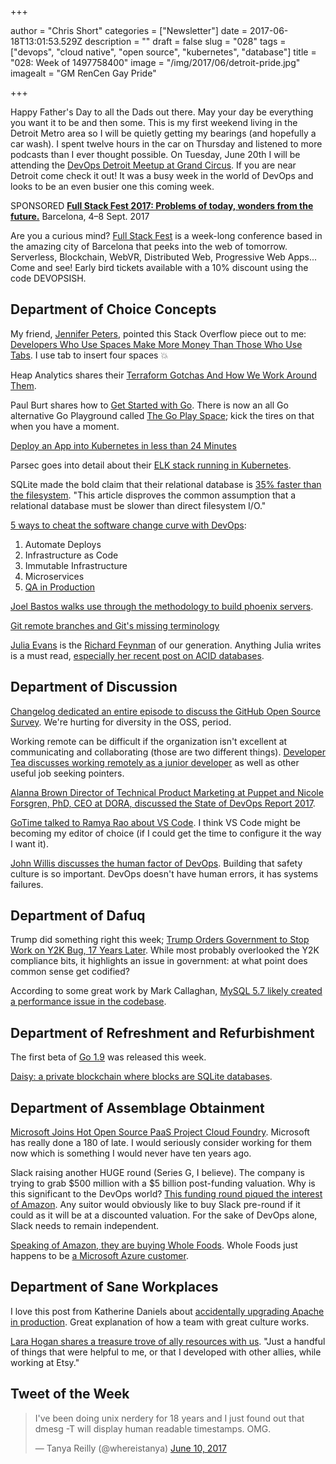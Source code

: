 +++

author = "Chris Short"
categories = ["Newsletter"]
date = 2017-06-18T13:01:53.529Z
description = ""
draft = false
slug = "028"
tags = ["devops", "cloud native", "open source", "kubernetes", "database"]
title = "028: Week of 1497758400"
image = "/img/2017/06/detroit-pride.jpg"
imagealt = "GM RenCen Gay Pride"

+++

Happy Father's Day to all the Dads out there. May your day be everything you want it to be and then some. This is my first weekend living in the Detroit Metro area so I will be quietly getting my bearings (and hopefully a car wash). I spent twelve hours in the car on Thursday and listened to more podcasts than I ever thought possible. On Tuesday, June 20th I will be attending the [DevOps Detroit Meetup at Grand Circus](https://www.meetup.com/DevOps-Detroit/events/239887659/). If you are near Detroit come check it out! It was a busy week in the world of DevOps and looks to be an even busier one this coming week.

SPONSORED
[**Full Stack Fest 2017: Problems of today, wonders from the future.**](https://2017.fullstackfest.com)
Barcelona, 4–8 Sept. 2017

Are you a curious mind? [Full Stack Fest](https://2017.fullstackfest.com) is a week-long conference based in the amazing city of Barcelona that peeks into the web of tomorrow. Serverless, Blockchain, WebVR, Distributed Web, Progressive Web Apps... Come and see! Early bird tickets available with a 10% discount using the code DEVOPSISH.

## Department of Choice Concepts

My friend, [Jennifer Peters](https://jenniferannpeters.com/), pointed this Stack Overflow piece out to me: [Developers Who Use Spaces Make More Money Than Those Who Use Tabs](https://stackoverflow.blog/2017/06/15/developers-use-spaces-make-money-use-tabs/). I use tab to insert four spaces 💥

Heap Analytics shares their [Terraform Gotchas And How We Work Around Them](https://heap.engineering/terraform-gotchas/).

Paul Burt shares how to [Get Started with Go](https://opensource.com/article/17/6/getting-started-go?sc_cid=70160000001273HAAQ). There is now an all Go alternative Go Playground called [The Go Play Space](https://goplay.space/); kick the tires on that when you have a moment.

[Deploy an App into Kubernetes in less than 24 Minutes](https://devcentral.f5.com/articles/deploy-an-app-into-kubernetes-in-less-than-24-minutes-26764)

Parsec goes into detail about their [ELK stack running in Kubernetes](https://blog.parsec.tv/adventures-in-high-availability-logging-elk-on-kubernetes-5f38768e1740).

SQLite made the bold claim that their relational database is [35% faster than the filesystem](https://www.sqlite.org/fasterthanfs.html). "This article disproves the common assumption that a relational database must be slower than direct filesystem I/O."

[5 ways to cheat the software change curve with DevOps](https://techbeacon.com/5-ways-cheat-software-change-curve-devops):

1. Automate Deploys
2. Infrastructure as Code
3. Immutable Infrastructure
4. Microservices
5. [QA in Production](https://martinfowler.com/articles/qa-in-production.html)

[Joel Bastos walks use through the methodology to build phoenix servers](https://blog.kintoandar.com/2017/06/Baking-delicious-cloud-instances.html).

[Git remote branches and Git's missing terminology](http://blog.plover.com/prog/git-remote-branches.html)

[Julia Evans](https://jvns.ca/) is the [Richard Feynman](http://kottke.org/17/06/if-you-cant-explain-something-in-simple-terms-you-dont-understand-it) of our generation. Anything Julia writes is a must read, [especially her recent post on ACID databases](https://jvns.ca/blog/2017/06/11/log-structured-storage/).

## Department of Discussion

[Changelog dedicated an entire episode to discuss the GitHub Open Source Survey](https://changelog.com/podcast/252). We're hurting for diversity in the OSS, period.

Working remote can be difficult if the organization isn't excellent at communicating and collaborating (those are two different things). [Developer Tea discusses working remotely as a junior developer](https://developertea.simplecast.fm/episodes/70457-listener-question-joel-asks-about-remote-work-as-a-junior-developer) as well as other useful job seeking pointers.

[Alanna Brown Director of Technical Product Marketing at Puppet and Nicole Forsgren, PhD, CEO at DORA, discussed the State of DevOps Report 2017](https://soundcloud.com/infoq-engineering-culture/alanna-brown-and-nicole-forsgren-on-the-state-of-devops-report-2017).

[GoTime talked to Ramya Rao about VS Code](https://changelog.com/gotime/49). I think VS Code might be becoming my editor of choice (if I could get the time to configure it the way I want it).

[John Willis discusses the human factor of DevOps](https://jaxenter.com/john-willis-human-factor-devops-131054.html). Building that safety culture is so important. DevOps doesn't have human errors, it has systems failures.

## Department of Dafuq

Trump did something right this week; [Trump Orders Government to Stop Work on Y2K Bug, 17 Years Later](https://www.bloomberg.com/politics/articles/2017-06-15/trump-orders-government-to-stop-work-on-y2k-bug-17-years-later). While most probably overlooked the Y2K compliance bits, it highlights an issue in government: at what point does common sense get codified?

According to some great work by Mark Callaghan, [MySQL 5.7 likely created a performance issue in the codebase](https://smalldatum.blogspot.com/2017/06/sysbench-for-mysql-50-51-55-56-57-and-8.html).

## Department of Refreshment and Refurbishment

The first beta of [Go 1.9](https://tip.golang.org/doc/go1.9) was released this week.

[Daisy: a private blockchain where blocks are SQLite databases](https://github.com/ivoras/daisy).

## Department of Assemblage Obtainment

[Microsoft Joins Hot Open Source PaaS Project Cloud Foundry](http://www.datacenterknowledge.com/archives/2017/06/13/microsoft-joins-hot-open-source-paas-project-cloud-foundry/). Microsoft has really done a 180 of late. I would seriously consider working for them now which is something I would never have ten years ago.

Slack raising another HUGE round (Series G, I believe). The company is trying to grab $500 million with a $5 billion post-funding valuation. Why is this significant to the DevOps world? [This funding round piqued the interest of Amazon](https://www.bloomberg.com/news/articles/2017-06-15/messaging-startup-slack-said-to-draw-interest-from-amazon-com). Any suitor would obviously like to buy Slack pre-round if it could as it will be at a discounted valuation. For the sake of DevOps alone, Slack needs to remain independent.

[Speaking of Amazon, they are buying Whole Foods](http://www.cnbc.com/2017/06/16/amazon-buying-whole-foods-is-a-no-brainer-slam-dunk.html). Whole Foods just happens to be [a Microsoft Azure customer](http://www.cnbc.com/2017/06/16/amazons-acquisition-of-whole-foods-brings-in-a-microsoft-cloud-client.html).

## Department of Sane Workplaces

I love this post from Katherine Daniels about [accidentally upgrading Apache in production](https://beero.ps/2017/06/17/on-failure-and-resilience/). Great explanation of how a team with great culture works.

[Lara Hogan shares a treasure trove of ally resources with us](https://github.com/larahogan/ally-resources). "Just a handful of things that were helpful to me, or that I developed with other allies, while working at Etsy."

## Tweet of the Week

<blockquote class="twitter-tweet" data-lang="en"><p lang="en" dir="ltr">I&#39;ve been doing unix nerdery for 18 years and I just found out that dmesg -T will display human readable timestamps. OMG.</p>&mdash; Tanya Reilly (@whereistanya) <a href="https://twitter.com/whereistanya/status/873527496939102212?ref_src=twsrc%5Etfw">June 10, 2017</a></blockquote>
<script async src="https://platform.twitter.com/widgets.js" charset="utf-8"></script>
